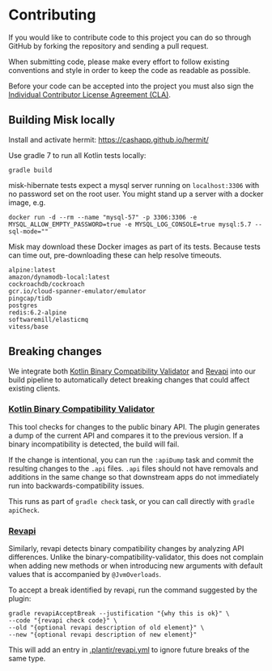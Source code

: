 # Contributing

If you would like to contribute code to this project you can do so through GitHub by
forking the repository and sending a pull request.

When submitting code, please make every effort to follow existing conventions
and style in order to keep the code as readable as possible.

Before your code can be accepted into the project you must also sign the
[Individual Contributor License Agreement (CLA)][1].

## Building Misk locally

Install and activate hermit: https://cashapp.github.io/hermit/

Use gradle 7 to run all Kotlin tests locally:

```shell
gradle build
```

misk-hibernate tests expect a mysql server running on `localhost:3306` with no password set on
the root user. You might stand up a server with a docker image, e.g.

```shell
docker run -d --rm --name "mysql-57" -p 3306:3306 -e MYSQL_ALLOW_EMPTY_PASSWORD=true -e MYSQL_LOG_CONSOLE=true mysql:5.7 --sql-mode=""
```

Misk may download these Docker images as part of its tests. Because tests can time out, pre-downloading these can help resolve timeouts.

```
alpine:latest
amazon/dynamodb-local:latest
cockroachdb/cockroach
gcr.io/cloud-spanner-emulator/emulator
pingcap/tidb
postgres
redis:6.2-alpine
softwaremill/elasticmq
vitess/base
```

## Breaking changes

We integrate both [Kotlin Binary Compatibility Validator][2] and [Revapi][3] into our build 
pipeline to automatically detect breaking changes that could affect existing clients.

### [Kotlin Binary Compatibility Validator][2]
This tool checks for changes to the public binary API. The plugin generates a dump of the
current API and compares it to the previous version. If a binary incompatibility is detected, 
the build will fail. 

If the change is intentional, you can run the `:apiDump` task and commit the resulting changes 
to the `.api` files. `.api` files should not have removals and additions in the same change so 
that downstream apps do not immediately run into backwards-compatibility issues.

This runs as part of `gradle check` task, or you can call directly with `gradle apiCheck`.

### [Revapi][3]
Similarly, revapi detects binary compatibility changes by analyzing API differences. Unlike the 
binary-compatibility-validator, this does not complain when adding new methods or when 
introducing new arguments with default values that is accompanied by `@JvmOverloads`.

To accept a break identified by revapi, run the command suggested by the plugin:
```shell
gradle revapiAcceptBreak --justification "{why this is ok}" \
--code "{revapi check code}" \
--old "{optional revapi description of old element}" \
--new "{optional revapi description of new element}"
```
This will add an entry in [.plantir/revapi.yml](.palantir/revapi.yml) to ignore future breaks of the same type.

 [1]: https://spreadsheets.google.com/spreadsheet/viewform?formkey=dDViT2xzUHAwRkI3X3k5Z0lQM091OGc6MQ&ndplr=1
 [2]: https://github.com/Kotlin/binary-compatibility-validator
 [3]: https://github.com/palantir/gradle-revapi
